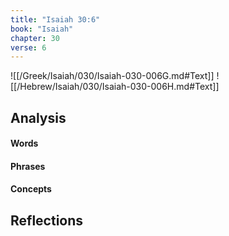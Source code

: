 ```yaml
---
title: "Isaiah 30:6"
book: "Isaiah"
chapter: 30
verse: 6
---
```

![[/Greek/Isaiah/030/Isaiah-030-006G.md#Text]]
![[/Hebrew/Isaiah/030/Isaiah-030-006H.md#Text]]

## Analysis

#### Words

#### Phrases

#### Concepts

## Reflections
